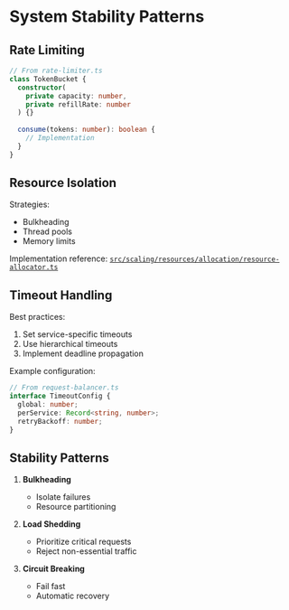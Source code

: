# System Stability Patterns

## Rate Limiting

```typescript
// From rate-limiter.ts
class TokenBucket {
  constructor(
    private capacity: number,
    private refillRate: number
  ) {}
  
  consume(tokens: number): boolean {
    // Implementation
  }
}
```

## Resource Isolation

Strategies:
- Bulkheading
- Thread pools
- Memory limits

Implementation reference: [`src/scaling/resources/allocation/resource-allocator.ts`](src/scaling/resources/allocation/resource-allocator.ts)

## Timeout Handling

Best practices:
1. Set service-specific timeouts
2. Use hierarchical timeouts
3. Implement deadline propagation

Example configuration:
```typescript
// From request-balancer.ts
interface TimeoutConfig {
  global: number;
  perService: Record<string, number>;
  retryBackoff: number;
}
```

## Stability Patterns

1. **Bulkheading**
   - Isolate failures
   - Resource partitioning

2. **Load Shedding**
   - Prioritize critical requests
   - Reject non-essential traffic

3. **Circuit Breaking**
   - Fail fast
   - Automatic recovery